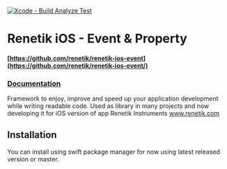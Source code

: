 [![Xcode - Build Analyze Test](https://github.com/renetik/renetik-ios-event/workflows/Xcode%20-%20Build%20Analyze%20Test/badge.svg)](https://github.com/renetik/renetik-ios-event/actions/workflows/objective-c-xcode.yml)
# Renetik iOS - Event & Property
#### [https://github.com/renetik/renetik-ios-event](https://github.com/renetik/renetik-ios-event/)
### [Documentation](https://renetik.github.io/renetik-ios-event/)
Framework to enjoy, improve and speed up your application development while writing readable code.
Used as library in many projects and now developing it for iOS version of app Renetik Instruments www.renetik.com

## Installation
You can install using swift package manager for now using latest released version or master.

